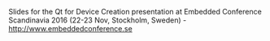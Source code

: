 Slides for the Qt for Device Creation presentation at Embedded Conference Scandinavia 2016 (22-23 Nov, Stockholm, Sweden) - http://www.embeddedconference.se
